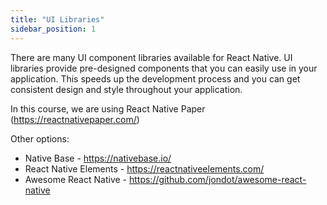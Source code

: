 ```yaml
---
title: "UI Libraries"
sidebar_position: 1
---
```

There are many UI component libraries available for React Native. UI libraries provide pre-designed components that you can easily use in your application. This speeds up the development process and you can get consistent design and style throughout your application.

In this course, we are using React Native Paper (https://reactnativepaper.com/)

Other options:
- Native Base - https://nativebase.io/
- React Native Elements - https://reactnativeelements.com/
- Awesome React Native - https://github.com/jondot/awesome-react-native

